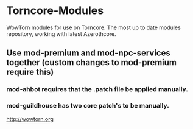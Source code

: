 # Torncore-Modules
WowTorn modules for use on Torncore. The most up to date modules repository, working with latest Azerothcore.

## Use mod-premium and mod-npc-services together (custom changes to mod-premium require this)

### mod-ahbot requires that the .patch file be applied manually.

### mod-guildhouse has two core patch's to be manually.

http://wowtorn.org

